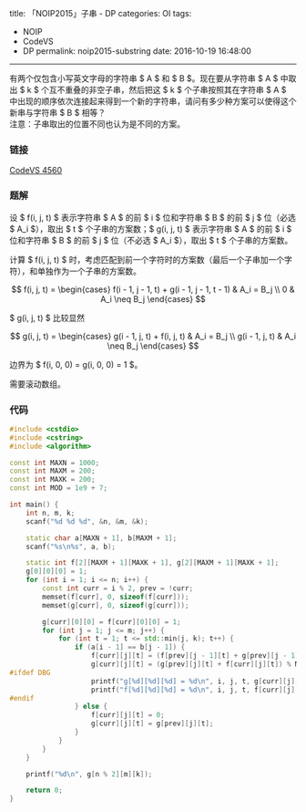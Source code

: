 title: 「NOIP2015」子串 - DP
categories: OI
tags: 
  - NOIP
  - CodeVS
  - DP
permalink: noip2015-substring
date: 2016-10-19 16:48:00
---

有两个仅包含小写英文字母的字符串 $ A $ 和 $ B $。现在要从字符串 $ A $ 中取出 $ k $ 个互不重叠的非空子串，然后把这 $ k $ 个子串按照其在字符串 $ A $ 中出现的顺序依次连接起来得到一个新的字符串，请问有多少种方案可以使得这个新串与字符串 $ B $ 相等？  
注意：子串取出的位置不同也认为是不同的方案。

<!-- more -->

### 链接
[CodeVS 4560](http://codevs.cn/problem/4560/)

### 题解
设 $ f(i, j, t) $ 表示字符串 $ A $ 的前 $ i $ 位和字符串 $ B $ 的前 $ j $ 位（必选 $ A_i $），取出 $ t $ 个子串的方案数；$ g(i, j, t) $ 表示字符串 $ A $ 的前 $ i $ 位和字符串 $ B $ 的前 $ j $ 位（不必选 $ A_i $），取出 $ t $ 个子串的方案数。

计算 $ f(i, j, t) $ 时，考虑匹配到前一个字符时的方案数（最后一个子串加一个字符），和单独作为一个子串的方案数。

$$
f(i, j, t) =
\begin{cases}
f(i - 1, j - 1, t) + g(i - 1, j - 1, t - 1) & A_i = B_j \\
0 & A_i \neq B_j
\end{cases}
$$

$ g(i, j, t) $ 比较显然

$$
g(i, j, t) =
\begin{cases}
g(i - 1, j, t) + f(i, j, t) & A_i = B_j \\
g(i - 1, j, t) & A_i \neq B_j
\end{cases}
$$

边界为 $ f(i, 0, 0) = g(i, 0, 0) = 1 $。

需要滚动数组。

### 代码
```c++
#include <cstdio>
#include <cstring>
#include <algorithm>

const int MAXN = 1000;
const int MAXM = 200;
const int MAXK = 200;
const int MOD = 1e9 + 7;

int main() {
	int n, m, k;
	scanf("%d %d %d", &n, &m, &k);

	static char a[MAXN + 1], b[MAXM + 1];
	scanf("%s\n%s", a, b);

	static int f[2][MAXM + 1][MAXK + 1], g[2][MAXM + 1][MAXK + 1];
	g[0][0][0] = 1;
	for (int i = 1; i <= n; i++) {
		const int curr = i % 2, prev = !curr;
		memset(f[curr], 0, sizeof(f[curr]));
		memset(g[curr], 0, sizeof(g[curr]));

		g[curr][0][0] = f[curr][0][0] = 1;
		for (int j = 1; j <= m; j++) {
			for (int t = 1; t <= std::min(j, k); t++) {
				if (a[i - 1] == b[j - 1]) {
					f[curr][j][t] = (f[prev][j - 1][t] + g[prev][j - 1][t - 1]) % MOD;
					g[curr][j][t] = (g[prev][j][t] + f[curr][j][t]) % MOD;
#ifdef DBG
					printf("g[%d][%d][%d] = %d\n", i, j, t, g[curr][j][t]);
					printf("f[%d][%d][%d] = %d\n", i, j, t, f[curr][j][t]);
#endif
				} else {
					f[curr][j][t] = 0;
					g[curr][j][t] = g[prev][j][t];
				}
			}
		}
	}

	printf("%d\n", g[n % 2][m][k]);

	return 0;
}
```
